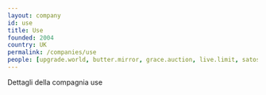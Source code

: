 ```yaml
---
layout: company
id: use
title: Use
founded: 2004
country: UK
permalink: /companies/use
people: [upgrade.world, butter.mirror, grace.auction, live.limit, satoshi.finger, cherry.security, evidence.paper, protect.lemon, barely.spider, ask.window]
---
```


Dettagli della compagnia use